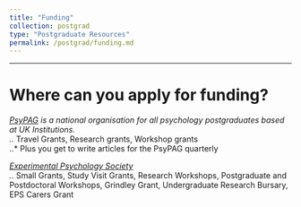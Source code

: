 ```yaml
---
title: "Funding"
collection: postgrad
type: "Postgraduate Resources"
permalink: /postgrad/funding.md
---
```


---
# Where can you apply for funding?
*[PsyPAG](http://www.psypag.co.uk/) is a national organisation for all psychology postgraduates based at UK Institutions.  
..* Travel Grants, Research grants, Workshop grants  
..* Plus you get to write articles for the PsyPAG quarterly  


*[Experimental Psychology Society](https://eps.ac.uk/)  
..* Small Grants, Study Visit Grants, Research Workshops, Postgraduate and Postdoctoral Workshops, Grindley Grant, Undergraduate Research Bursary, EPS Carers Grant  

